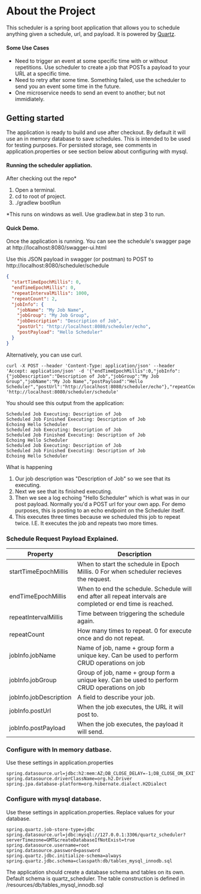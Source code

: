 # About the Project
This scheduler is a spring boot application that allows you to schedule anything given a schedule, url, and payload. It is powered by [Quartz](https://github.com/quartz-scheduler).

#### Some Use Cases
- Need to trigger an event at some specific time with or without repetitions.  Use scheduler to create a job that POSTs a payload to your URL at a specific time.
- Need to retry after some time. Something failed, use the scheduler to send you an event some time in the future.
- One microservice needs to send an event to another; but not immidiately.

## Getting started
The application is ready to build and use after checkout. By default it will use an in memory database to save schedules. This is intended to be used for testing purposes. 
For persisted storage, see comments in application.properties or see section below about configuring with mysql.

#### Running the scheduler appliation.

After checking out the repo*
1. Open a terminal.
2. cd to root of project.
3. ./gradlew bootRun

*This runs on windows as well. Use gradlew.bat in step 3 to run.

#### Quick Demo.
Once the application is running. You can see the schedule's swagger page at http://localhost:8080/swagger-ui.html

Use this JSON payload in swagger (or postman) to POST to http://localhost:8080/scheduler/schedule
```json
{
  "startTimeEpochMillis": 0,
  "endTimeEpochMillis": 0,
  "repeatIntervalMillis": 1000,
  "repeatCount": 2,
  "jobInfo": {
    "jobName": "My Job Name",
    "jobGroup": "My Job Group",
    "jobDescription": "Description of Job",
    "postUrl": "http://localhost:8080/scheduler/echo",
    "postPayload": "Hello Scheduler"
  }
}
```

Alternatively,  you can use curl.
```
curl -X POST --header 'Content-Type: application/json' --header 'Accept: application/json' -d '{"endTimeEpochMillis":0,"jobInfo":{"jobDescription":"Description of Job","jobGroup":"My Job Group","jobName":"My Job Name","postPayload":"Hello Scheduler","postUrl":"http://localhost:8080/scheduler/echo"},"repeatCount":2,"repeatIntervalMillis":1000,"startTimeEpochMillis":0}' 'http://localhost:8080/scheduler/schedule'
```

You should see this output from the application:
```
Scheduled Job Executing: Description of Job
Scheduled Job Finished Executing: Description of Job
Echoing Hello Scheduler
Scheduled Job Executing: Description of Job
Scheduled Job Finished Executing: Description of Job
Echoing Hello Scheduler
Scheduled Job Executing: Description of Job
Scheduled Job Finished Executing: Description of Job
Echoing Hello Scheduler
```

What is happening
1. Our job description was "Description of Job" so we see that its executing.
2. Next we see that its finished executing.
3. Then we see a log echoing "Hello Scheduler" which is what was in our post payload. Normally you'd a POST url for your own app. For demo purposes, this is posting to an echo endpoint on the Scheduler itself.
4. This executes three times because we scheduled this job to repeat twice. I.E. It executes the job and repeats two more times.

### Schedule Request Payload Explained.

| Property | Description |
| --- | --- |
| startTimeEpochMillis | When to start the schedule in Epoch Millis. 0 For when scheduler recieves the request. |
| endTimeEpochMillis | When to end the schedule. Schedule will end after all repeat intervals are completed or end time is reached. |
| repeatIntervalMillis | Time between triggering the schedule again. |
| repeatCount | How many times to repeat. 0 for execute once and do not repeat. |
| jobInfo.jobName | Name of job, name + group form a unique key. Can be used to perform CRUD operations on job |
| jobInfo.jobGroup | Group of job, name + group form a unique key. Can be used to perform CRUD operations on job |
| jobInfo.jobDescription | A field to describe your job. |
| jobInfo.postUrl | When the job executes, the URL it will post to. |
| jobInfo.postPayload | When the job executes, the payload it will send. |

### Configure with In memory datbase.
Use these settings in application.properties
```
spring.datasource.url=jdbc:h2:mem:AZ;DB_CLOSE_DELAY=-1;DB_CLOSE_ON_EXIT=FALSE
spring.datasource.driverClassName=org.h2.Driver
spring.jpa.database-platform=org.hibernate.dialect.H2Dialect
```

### Configure with mysql database.
Use these settings in application.properties. Replace values for your database.
```
spring.quartz.job-store-type=jdbc
spring.datasource.url=jdbc:mysql://127.0.0.1:3306/quartz_scheduler?serverTimezone=GMT&createDatabaseIfNotExist=true
spring.datasource.username=root
spring.datasource.password=password
spring.quartz.jdbc.initialize-schema=always
spring.quartz.jdbc.schema=classpath:db/tables_mysql_innodb.sql
```

The application should create a database schema and tables on its own. Default schema is quartz_scheduler.
The table construction is defined in /resources/db/tables_mysql_innodb.sql

